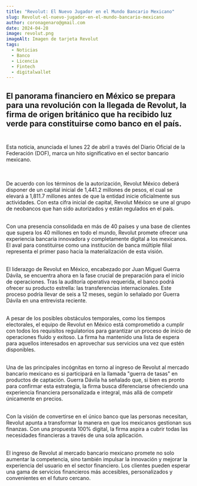 ```yaml
---
title: "Revolut: El Nuevo Jugador en el Mundo Bancario Mexicano"
slug: Revolut-el-nuevo-jugador-en-el-mundo-bancario-mexicano
author: coronagenaro@gmail.com
date: 2024-04-28
image: revolut.png
imageAlt: Imagen de tarjeta Revolut
tags:
  - Noticias
  - Banco
  - Licencia
  - Fintech
  - digitalwallet
---
```

## El panorama financiero en México se prepara para una revolución con la llegada de **Revolut**, la firma de origen británico que ha recibido luz verde para constituirse como banco en el país.<br/><br/>

Esta noticia, anunciada el lunes 22 de abril a través del Diario Oficial de la Federación (DOF), marca un hito significativo en el sector bancario mexicano.<br/><br/>

\
De acuerdo con los términos de la autorización, Revolut México deberá disponer de un capital inicial de 1,441.2 millones de pesos, el cual se elevará a 1,811.7 millones antes de que la entidad inicie oficialmente sus actividades. Con esta cifra inicial de capital, Revolut México se une al grupo de neobancos que han sido autorizados y están regulados en el país.<br/><br/>

Con una presencia consolidada en más de 40 países y una base de clientes que supera los 40 millones en todo el mundo, Revolut promete ofrecer una experiencia bancaria innovadora y completamente digital a los mexicanos. El aval para constituirse como una institución de banca múltiple filial representa el primer paso hacia la materialización de esta visión.<br/><br/>

El liderazgo de Revolut en México, encabezado por Juan Miguel Guerra Dávila, se encuentra ahora en la fase crucial de preparación para el inicio de operaciones. Tras la auditoría operativa requerida, el banco podrá ofrecer su producto estrella: las transferencias internacionales. Este proceso podría llevar de seis a 12 meses, según lo señalado por Guerra Dávila en una entrevista reciente.<br/><br/>

A pesar de los posibles obstáculos temporales, como los tiempos electorales, el equipo de Revolut en México está comprometido a cumplir con todos los requisitos regulatorios para garantizar un proceso de inicio de operaciones fluido y exitoso. La firma ha mantenido una lista de espera para aquellos interesados en aprovechar sus servicios una vez que estén disponibles.<br/><br/>

Una de las principales incógnitas en torno al ingreso de Revolut al mercado bancario mexicano es si participará en la llamada "guerra de tasas" en productos de captación. Guerra Dávila ha señalado que, si bien es pronto para confirmar esta estrategia, la firma busca diferenciarse ofreciendo una experiencia financiera personalizada e integral, más allá de competir únicamente en precios.<br/><br/>

Con la visión de convertirse en el único banco que las personas necesitan, Revolut apunta a transformar la manera en que los mexicanos gestionan sus finanzas. Con una propuesta 100% digital, la firma aspira a cubrir todas las necesidades financieras a través de una sola aplicación.<br/><br/>

El ingreso de Revolut al mercado bancario mexicano promete no solo aumentar la competencia, sino también impulsar la innovación y mejorar la experiencia del usuario en el sector financiero. Los clientes pueden esperar una gama de servicios financieros más accesibles, personalizados y convenientes en el futuro cercano.<br/><br/>

<!--EndFragment-->